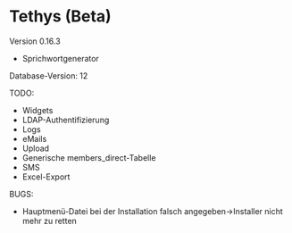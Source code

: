 Tethys (Beta)
=============

Version 0.16.3
- Sprichwortgenerator

Database-Version: 12

TODO:
* Widgets
* LDAP-Authentifizierung
* Logs
* eMails
* Upload
* Generische members_direct-Tabelle
* SMS
* Excel-Export

BUGS:
* Hauptmenü-Datei bei der Installation falsch angegeben->Installer nicht mehr zu retten
